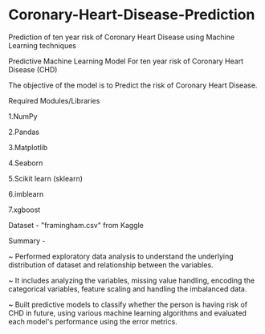 # Coronary-Heart-Disease-Prediction
Prediction of ten year risk of Coronary Heart Disease using Machine Learning techniques

Predictive Machine Learning Model For ten year risk of Coronary Heart Disease (CHD)

The objective of the model is to Predict the risk of Coronary Heart Disease.

Required Modules/Libraries

1.NumPy

2.Pandas

3.Matplotlib

4.Seaborn

5.Scikit learn (sklearn)

6.imblearn

7.xgboost

Dataset - "framingham.csv" from Kaggle

Summary - 

~ Performed exploratory data analysis to understand the underlying distribution of dataset and relationship between the variables.

~ It includes analyzing the variables, missing value handling, encoding the categorical variables, feature scaling and handling the imbalanced data. 

~ Built predictive models to classify whether the person is having risk of CHD in future, using various machine learning algorithms and evaluated each model's performance using the error metrics.
